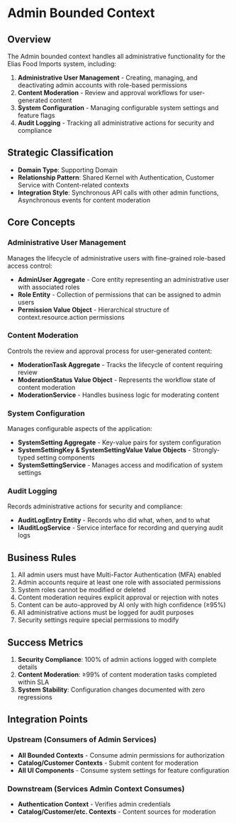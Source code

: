# Admin Bounded Context

## Overview

The Admin bounded context handles all administrative functionality for the Elias Food Imports system, including:

1. **Administrative User Management** - Creating, managing, and deactivating admin accounts with role-based permissions
2. **Content Moderation** - Review and approval workflows for user-generated content 
3. **System Configuration** - Managing configurable system settings and feature flags
4. **Audit Logging** - Tracking all administrative actions for security and compliance

## Strategic Classification

- **Domain Type**: Supporting Domain
- **Relationship Pattern**: Shared Kernel with Authentication, Customer Service with Content-related contexts
- **Integration Style**: Synchronous API calls with other admin functions, Asynchronous events for content moderation

## Core Concepts

### Administrative User Management

Manages the lifecycle of administrative users with fine-grained role-based access control:

- **AdminUser Aggregate** - Core entity representing an administrative user with associated roles
- **Role Entity** - Collection of permissions that can be assigned to admin users
- **Permission Value Object** - Hierarchical structure of context.resource.action permissions

### Content Moderation

Controls the review and approval process for user-generated content:

- **ModerationTask Aggregate** - Tracks the lifecycle of content requiring review
- **ModerationStatus Value Object** - Represents the workflow state of content moderation
- **ModerationService** - Handles business logic for moderating content

### System Configuration

Manages configurable aspects of the application:

- **SystemSetting Aggregate** - Key-value pairs for system configuration 
- **SystemSettingKey & SystemSettingValue Value Objects** - Strongly-typed setting components
- **SystemSettingService** - Manages access and modification of system settings

### Audit Logging

Records administrative actions for security and compliance:

- **AuditLogEntry Entity** - Records who did what, when, and to what
- **IAuditLogService** - Service interface for recording and querying audit logs

## Business Rules

1. All admin users must have Multi-Factor Authentication (MFA) enabled
2. Admin accounts require at least one role with associated permissions
3. System roles cannot be modified or deleted
4. Content moderation requires explicit approval or rejection with notes
5. Content can be auto-approved by AI only with high confidence (≥95%)
6. All administrative actions must be logged for audit purposes
7. Security settings require special permissions to modify

## Success Metrics

1. **Security Compliance**: 100% of admin actions logged with complete details
2. **Content Moderation**: ≥99% of content moderation tasks completed within SLA
3. **System Stability**: Configuration changes documented with zero regressions

## Integration Points

### Upstream (Consumers of Admin Services)

- **All Bounded Contexts** - Consume admin permissions for authorization
- **Catalog/Customer Contexts** - Submit content for moderation
- **All UI Components** - Consume system settings for feature configuration

### Downstream (Services Admin Context Consumes)

- **Authentication Context** - Verifies admin credentials
- **Catalog/Customer/etc. Contexts** - Content sources for moderation
